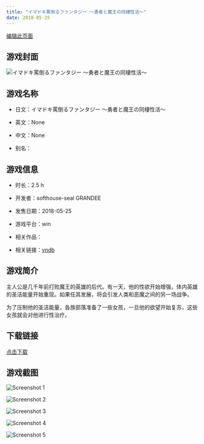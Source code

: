 ```yaml
---
title: "イマドキ罵倒るファンタジー ～勇者と魔王の同棲性活～"
date: 2018-05-25
---
```

[编辑此页面](https://github.com/ACG-3/ADV3-source/blob/main/source/_posts/games/%E3%82%A4%E3%83%9E%E3%83%89%E3%82%AD%E7%BD%B5%E5%80%92%E3%82%8B%E3%83%95%E3%82%A1%E3%83%B3%E3%82%BF%E3%82%B8%E3%83%BC%20%EF%BD%9E%E5%8B%87%E8%80%85%E3%81%A8%E9%AD%94%E7%8E%8B%E3%81%AE%E5%90%8C%E6%A3%B2%E6%80%A7%E6%B4%BB%EF%BD%9E.md)

## 游戏封面

![イマドキ罵倒るファンタジー ～勇者と魔王の同棲性活～](https%3A//pan.timero.xyz/onedrive/img_lib_001/%E3%82%A4%E3%83%9E%E3%83%89%E3%82%AD%E7%BD%B5%E5%80%92%E3%82%8B%E3%83%95%E3%82%A1%E3%83%B3%E3%82%BF%E3%82%B8%E3%83%BC%20%EF%BD%9E%E5%8B%87%E8%80%85%E3%81%A8%E9%AD%94%E7%8E%8B%E3%81%AE%E5%90%8C%E6%A3%B2%E6%80%A7%E6%B4%BB%EF%BD%9E_cover.avif)


## 游戏名称

- 日文：イマドキ罵倒るファンタジー ～勇者と魔王の同棲性活～
- 英文：None
- 中文：None

- 别名：


## 游戏信息

- 时长：2.5 h
- 开发者：softhouse-seal GRANDEE
- 发售日期：2018-05-25
- 游戏平台：win
- 相关作品：

- 相关链接：[vndb](https://vndb.org/v22475)


## 游戏简介

主人公是几千年前打败魔王的英雄的后代。有一天，他的性欲开始增强，体内英雄的圣洁能量开始重现。如果任其发展，将会引发人类和恶魔之间的另一场战争。

为了压制他的圣洁能量，各族部落准备了一些女孩，一旦他的欲望开始复苏，这些女孩就会对他进行性治疗。


## 下载链接

[点击下载](https://pan.timero.xyz/onedrive/adv_lib_001/%E3%82%A4%E3%83%9E%E3%83%89%E3%82%AD%E7%BD%B5%E5%80%92%E3%82%8B%E3%83%95%E3%82%A1%E3%83%B3%E3%82%BF%E3%82%B8%E3%83%BC%20%EF%BD%9E%E5%8B%87%E8%80%85%E3%81%A8%E9%AD%94%E7%8E%8B%E3%81%AE%E5%90%8C%E6%A3%B2%E6%80%A7%E6%B4%BB%EF%BD%9E)


## 游戏截图


![Screenshot 1](https%3A//pan.timero.xyz/onedrive/img_lib_001/%E3%82%A4%E3%83%9E%E3%83%89%E3%82%AD%E7%BD%B5%E5%80%92%E3%82%8B%E3%83%95%E3%82%A1%E3%83%B3%E3%82%BF%E3%82%B8%E3%83%BC%20%EF%BD%9E%E5%8B%87%E8%80%85%E3%81%A8%E9%AD%94%E7%8E%8B%E3%81%AE%E5%90%8C%E6%A3%B2%E6%80%A7%E6%B4%BB%EF%BD%9E_Screenshot_1.avif)

![Screenshot 2](https%3A//pan.timero.xyz/onedrive/img_lib_001/%E3%82%A4%E3%83%9E%E3%83%89%E3%82%AD%E7%BD%B5%E5%80%92%E3%82%8B%E3%83%95%E3%82%A1%E3%83%B3%E3%82%BF%E3%82%B8%E3%83%BC%20%EF%BD%9E%E5%8B%87%E8%80%85%E3%81%A8%E9%AD%94%E7%8E%8B%E3%81%AE%E5%90%8C%E6%A3%B2%E6%80%A7%E6%B4%BB%EF%BD%9E_Screenshot_2.avif)

![Screenshot 3](https%3A//pan.timero.xyz/onedrive/img_lib_001/%E3%82%A4%E3%83%9E%E3%83%89%E3%82%AD%E7%BD%B5%E5%80%92%E3%82%8B%E3%83%95%E3%82%A1%E3%83%B3%E3%82%BF%E3%82%B8%E3%83%BC%20%EF%BD%9E%E5%8B%87%E8%80%85%E3%81%A8%E9%AD%94%E7%8E%8B%E3%81%AE%E5%90%8C%E6%A3%B2%E6%80%A7%E6%B4%BB%EF%BD%9E_Screenshot_3.avif)

![Screenshot 4](https%3A//pan.timero.xyz/onedrive/img_lib_001/%E3%82%A4%E3%83%9E%E3%83%89%E3%82%AD%E7%BD%B5%E5%80%92%E3%82%8B%E3%83%95%E3%82%A1%E3%83%B3%E3%82%BF%E3%82%B8%E3%83%BC%20%EF%BD%9E%E5%8B%87%E8%80%85%E3%81%A8%E9%AD%94%E7%8E%8B%E3%81%AE%E5%90%8C%E6%A3%B2%E6%80%A7%E6%B4%BB%EF%BD%9E_Screenshot_4.avif)

![Screenshot 5](https%3A//pan.timero.xyz/onedrive/img_lib_001/%E3%82%A4%E3%83%9E%E3%83%89%E3%82%AD%E7%BD%B5%E5%80%92%E3%82%8B%E3%83%95%E3%82%A1%E3%83%B3%E3%82%BF%E3%82%B8%E3%83%BC%20%EF%BD%9E%E5%8B%87%E8%80%85%E3%81%A8%E9%AD%94%E7%8E%8B%E3%81%AE%E5%90%8C%E6%A3%B2%E6%80%A7%E6%B4%BB%EF%BD%9E_Screenshot_5.avif)

